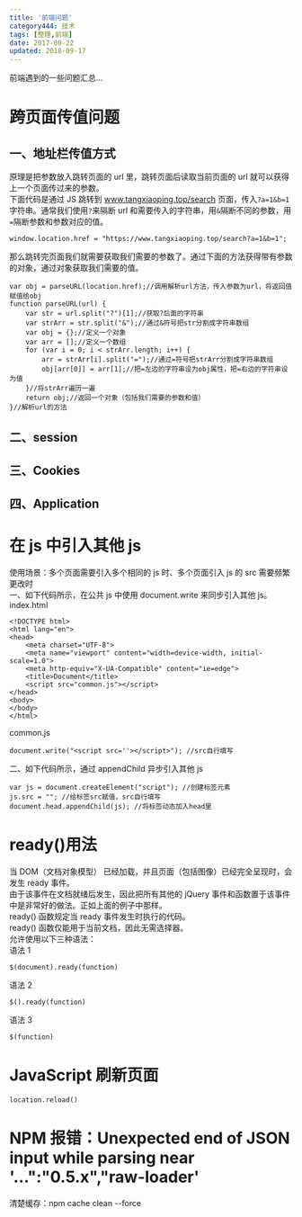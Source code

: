 ```yaml
---
title: '前端问题'
category444: 技术
tags: [整理,前端]
date: 2017-09-22
updated: 2018-09-17
---
```


前端遇到的一些问题汇总...

<!-- more -->

# 跨页面传值问题

## 一、地址栏传值方式

原理是把参数放入跳转页面的 url 里，跳转页面后读取当前页面的 url 就可以获得上一个页面传过来的参数。  
下面代码是通过 JS 跳转到 www.tangxiaoping.top/search 页面，传入`?a=1&b=1`字符串。通常我们使用`?`来隔断 url 和需要传入的字符串，用`&`隔断不同的参数，用`=`隔断参数和参数对应的值。

```
window.location.href = "https://www.tangxiaoping.top/search?a=1&b=1";
```

那么跳转完页面我们就需要获取我们需要的参数了。通过下面的方法获得带有参数的对象，通过对象获取我们需要的值。

```
var obj = parseURL(location.href);//调用解析url方法，传入参数为url，将返回值赋值给obj
function parseURL(url) {
    var str = url.split("?")[1];//获取?后面的字符串
    var strArr = str.split("&");//通过&符号把str分割成字符串数组
    var obj = {};//定义一个对象
    var arr = [];//定义一个数组
    for (var i = 0; i < strArr.length; i++) {
        arr = strArr[i].split("=");//通过=符号把strArr分割成字符串数组
        obj[arr[0]] = arr[1];//把=左边的字符串设为obj属性，把=右边的字符串设为值
    }//将strArr遍历一遍
    return obj;//返回一个对象（包括我们需要的参数和值）
}//解析url的方法
```

## 二、session

## 三、Cookies

## 四、Application

# 在 js 中引入其他 js

使用场景：多个页面需要引入多个相同的 js 时、多个页面引入 js 的 src 需要频繁更改时  
一、如下代码所示，在公共 js 中使用 document.write 来同步引入其他 js。  
index.html

```
<!DOCTYPE html>
<html lang="en">
<head>
    <meta charset="UTF-8">
    <meta name="viewport" content="width=device-width, initial-scale=1.0">
    <meta http-equiv="X-UA-Compatible" content="ie=edge">
    <title>Document</title>
    <script src="common.js"></script>
</head>
<body>
</body>
</html>
```

common.js

```
document.write("<script src=''></script>"); //src自行填写
```

二、如下代码所示，通过 appendChild 异步引入其他 js

```
var js = document.createElement("script"); //创建标签元素
js.src = ""; //给标签src赋值，src自行填写
document.head.appendChild(js); //将标签动态加入head里
```

# ready()用法

当 DOM（文档对象模型） 已经加载，并且页面（包括图像）已经完全呈现时，会发生 ready 事件。  
由于该事件在文档就绪后发生，因此把所有其他的 jQuery 事件和函数置于该事件中是非常好的做法。正如上面的例子中那样。  
ready() 函数规定当 ready 事件发生时执行的代码。  
ready() 函数仅能用于当前文档，因此无需选择器。  
允许使用以下三种语法：  
语法 1

```
$(document).ready(function)
```

语法 2

```
$().ready(function)
```

语法 3

```
$(function)
```

# JavaScript 刷新页面

`location.reload()`

# NPM 报错：Unexpected end of JSON input while parsing near '...":"0.5.x","raw-loader'

清楚缓存：npm cache clean --force
